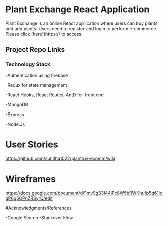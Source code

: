 
# Plant Exchange React Application
Plant Exchange is an online React application where users can buy plants add add plants. Users need to register and login to perform  e-commerce. Please click [here](https:// to access.

## Project Repo Links

### Technology Stack

-Authentication using firebase

-Redux for state management

-React Hooks, React Routes, AntD for front end

-MongoDB

-Express

-Node.Js


# User Stories
https://github.com/sunitha1022/plantluv-ecomm/wiki

# Wireframes
https://docs.google.com/document/d/1mv9g33f44jPc8W5bRWKhufp5q61IogP6g5OPnZRSyrQ/edit


#Acknowledgments/References 

-Google Search
-Stackover Flow








